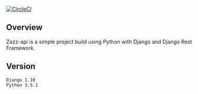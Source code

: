 [![CircleCI](https://circleci.com/gh/Zaccc123/zazz-api/tree/master.svg?style=svg)](https://circleci.com/gh/Zaccc123/zazz-api/tree/master)

## Overview

Zazz-api is a simple project build using Python with Django and Django Rest Framework.

## Version

    Django 1.10
    Python 3.5.1
